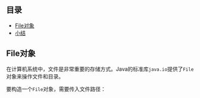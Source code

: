 ## 目录

- [File对象](#File对象)
- [小结](#小结)



## File对象

在计算机系统中，文件是非常重要的存储方式。Java的标准库`java.io`提供了`File`对象来操作文件和目录。

要构造一个`File`对象，需要传入文件路径：



























